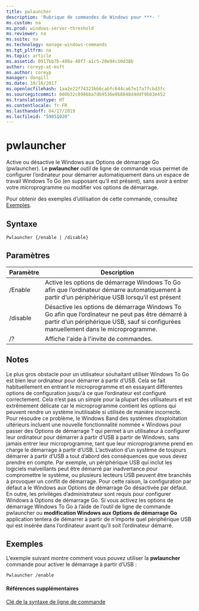 ```yaml
---
title: pwlauncher
description: 'Rubrique de commandes de Windows pour ***- '
ms.custom: na
ms.prod: windows-server-threshold
ms.reviewer: na
ms.suite: na
ms.technology: manage-windows-commands
ms.tgt_pltfrm: na
ms.topic: article
ms.assetid: 0917bb7b-408a-40f7-a1c5-20e94c10d38b
author: coreyp-at-msft
ms.author: coreyp
manager: dongill
ms.date: 10/16/2017
ms.openlocfilehash: 1aa2e22f74323bb6cabfc644ca67e17a7fcbd3fc
ms.sourcegitcommit: 0d0b32c8986ba7db9536e0b8648d4ddf9b03e452
ms.translationtype: HT
ms.contentlocale: fr-FR
ms.lasthandoff: 04/17/2019
ms.locfileid: "59851020"
---
```

# <a name="pwlauncher"></a>pwlauncher



Active ou désactive le Windows aux Options de démarrage Go (pwlauncher). Le **pwlauncher** outil de ligne de commande vous permet de configurer l’ordinateur pour démarrer automatiquement dans un espace de travail Windows To Go (en supposant qu’il est présent), sans avoir à entrer votre microprogramme ou modifier vos options de démarrage.

Pour obtenir des exemples d’utilisation de cette commande, consultez [Exemples](#BKMK_examples).

## <a name="syntax"></a>Syntaxe

```
Pwlauncher {/enable | /disable}
```

## <a name="parameters"></a>Paramètres

|Paramètre|Description|
|---------|-----------|
|/Enable|Active les options de démarrage Windows To Go afin que l’ordinateur démarre automatiquement à partir d’un périphérique USB lorsqu’il est présent|
|/disable|Désactive les options de démarrage Windows To Go afin que l’ordinateur ne peut pas être démarré à partir d’un périphérique USB, sauf si configurées manuellement dans le microprogramme.|
|/?|Affiche l'aide à l'invite de commandes.|

## <a name="remarks"></a>Notes

Le plus gros obstacle pour un utilisateur souhaitant utiliser Windows To Go est bien leur ordinateur pour démarrer à partir d’USB. Cela se fait habituellement en entrant le microprogramme et en essayant différentes options de configuration jusqu'à ce que l’ordinateur est configuré correctement. Cela n’est pas un simple pour la plupart des utilisateurs et est extrêmement délicate car le microprogramme contient les options qui peuvent rendre un système inutilisable si utilisée de manière incorrecte. Pour résoudre ce problème, le Windows 8and des systèmes d’exploitation ultérieurs incluent une nouvelle fonctionnalité nommée « Windows pour passer des Options de démarrage ? qui permet à un utilisateur à configurer leur ordinateur pour démarrer à partir d’USB à partir de Windows, sans jamais entrer leur microprogramme, tant que leur microprogramme prend en charge le démarrage à partir d’USB. L’activation d’un système de toujours démarrer à partir d’USB a tout d’abord des conséquences que vous devez prendre en compte. Par exemple, un périphérique USB qui inclut les logiciels malveillants peut être démarré par inadvertance pour compromettre le système, ou plusieurs lecteurs USB peuvent être branchés à provoquer un conflit de démarrage. Pour cette raison, la configuration par défaut a le Windows aux Options de démarrage Go désactivée par défaut. En outre, les privilèges d’administrateur sont requis pour configurer Windows à Options de démarrage Go. Si vous activez les options de démarrage Windows To Go à l’aide de l’outil de ligne de commande pwlauncher ou **modification Windows aux Options de démarrage Go** application tentera de démarrer à partir de n’importe quel périphérique USB qui est insérée dans l’ordinateur avant qu’il soit l’ordinateur démarré.

## <a name="BKMK_examples"></a>Exemples

L’exemple suivant montre comment vous pouvez utiliser la **pwlauncher** commande pour activer le démarrage à partir d’USB :
```
Pwlauncher /enable
```

#### <a name="additional-references"></a>Références supplémentaires

[Clé de la syntaxe de ligne de commande](command-line-syntax-key.md)